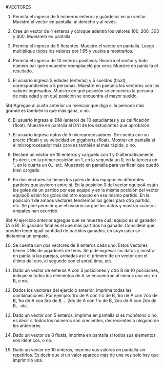 #VECTORES


1) Permita el ingreso de 5 números enteros y guárdelos en un vector. Muestre el vector en pantalla, al derecho y al revés.

2) Cree un vector de 4 enteros y coloque adentro los valores 100, 200, 300 y 400. Muestrelo en pantalla.

3) Permita el ingreso de 5 flotantes. Muestre el vector en pantalla. Luego multiplique todos los valores por 1.65 y vuelva a mostrarlos.

4) Permita el ingreso de 10 enteros positivos. Recorra el vector y todo número par que encuentre reemplaceló por cero. Muestre en pantalla el resultado.

5) El usuario ingresa 5 edades (enteras) y 5 sueldos (float), correspondientes a 5 personas. Muestre en pantalla los vectores con los valores ingresados. Muestre en qué posición se encuentra la persona de más edad y en qué posición se encuentra el mayor sueldo.

5b) Agregue al punto anterior un mensaje que diga si la persona más grande es también la que más gana, o no.

6) El usuario ingresa el DNI (entero) de 10 estudiantes y su calificación (float). Muestre en pantalla el DNI de los estudiantes que aprobaron.

7) El usuario ingresa datos de 5 microprocesadores. Se cuenta con su precio (float) y su velocidad en gigahertz (float). Mostrar en pantalla si el microprocesador más caro es también el más rápido, o no.

8) Declare un vector de 10 enteros y carguelo con 1 y 0 alternativamente. Es decir, en la primer posición un 1, en la segunda un 0, en la tercera un 1, en la cuarta un 0... etc. Muestrelo en pantalla para verificar que quedó bien cargado.

9) En dos vectores se tienen los goles de dos equipos en diferentes partidos que tuvieron entre si. En la posición 0 del vector equipoA están los goles de un partido por ese equipo y en la misma posición del vector equipoB están los goles del otro equipo en ese mismo partido. En la posición 1 de ambos vectores tendremos los goles para otro partido, etc. Se pide permitir que el usuario cargue los datos y mostrar cuántos empates han ocurrido.

9b) Al ejercicio anterior agregue que se muestre cuál equipo es el ganador (A ó B). El ganador final es el que más partidos ha ganado. Considere que pueden tener igual cantidad de partidos ganados, en cuyo caso se dictamina un empate.

10) Se cuenta con dos vectores de 8 enteros cada uno. Estos vectores tienen DNIs de jugadores de tenis. Se pide ingresar los datos y mostrar en pantalla las parejas, armadas así: el primero de un vector con el último del otro, el segundo con el anteúltimo, etc.

11) Dado un vector de enteros A con 3 posiciones y otro B de 10 posiciones, indique si todos los elementos de A se encuentran al menos una vez en B, o no.

12) Dados los vectores del ejercicio anterior, imprima todas las combinaciones. Por ejemplo: 1ro de A con 1ro de B, 1ro de A con 2do de B, 1ro de A con 3ro de B.... 2do de A con 1ro de B, 2do de A con 2do de B... etc.

13) Dado un vector con 5 enteros, imprima en pantalla si es monótono o no, es decir si todos los números son crecientes, decrecientes o ninguno de los anteriores.

14) Dado un vector de 8 floats, imprima en pantalla si todos sus elementos son idénticos, o no.

15) Dado un vector de 10 enteros, imprima sus valores en pantalla sin repetirlos. Es decir que si un valor aparece más de una vez solo hay que imprimirlo una.